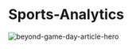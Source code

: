 # Sports-Analytics
![beyond-game-day-article-hero](https://user-images.githubusercontent.com/109877722/218346300-f935e062-ae7d-40cb-84bb-7edda469c924.png)
